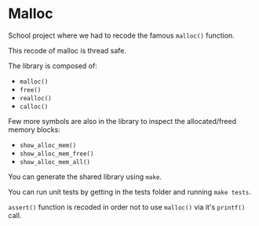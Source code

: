 # Malloc

School project where we had to recode the famous `malloc()` function.

This recode of malloc is thread safe.

The library is composed of:

* `malloc()`
* `free()`
* `realloc()`
* `calloc()`

Few more symbols are also in the library to inspect the allocated/freed memory blocks:

* `show_alloc_mem()`
* `show_alloc_mem_free()`
* `show_alloc_mem_all()`

You can generate the shared library using `make`.

You can run unit tests by getting in the tests folder and running `make tests`.

`assert()` function is recoded in order not to use `malloc()` via it's `printf()` call.